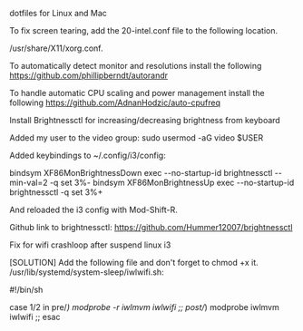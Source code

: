 dotfiles for Linux and Mac

To fix screen tearing,
add the 20-intel.conf file to the following location.

/usr/share/X11/xorg.conf.

To automatically detect monitor and resolutions install the following
https://github.com/phillipberndt/autorandr

To handle automatic CPU scaling and power management install the following
https://github.com/AdnanHodzic/auto-cpufreq



Install Brightnessctl for increasing/decreasing brightness from keyboard

Added my user to the video group:
sudo usermod -aG video $USER

Added keybindings to ~/.config/i3/config:

bindsym XF86MonBrightnessDown exec --no-startup-id brightnessctl --min-val=2 -q set 3%-
bindsym XF86MonBrightnessUp exec --no-startup-id brightnessctl -q set 3%+

And reloaded the i3 config with Mod-Shift-R.

Github link to brightnessctl:
https://github.com/Hummer12007/brightnessctl

Fix for wifi crashloop after suspend linux i3

[SOLUTION]
Add the following file and don't forget to chmod +x it.
/usr/lib/systemd/system-sleep/iwlwifi.sh:

#!/bin/sh

case $1/$2 in
	pre/*)
	modprobe -r iwlmvm iwlwifi
	;;
	post/*)
	modprobe iwlmvm iwlwifi
	;;
esac
